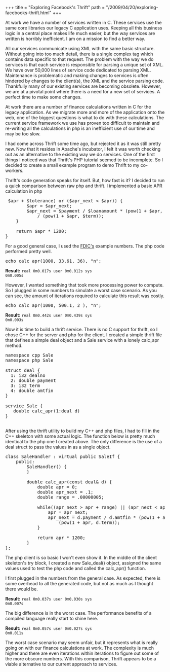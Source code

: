 +++
title = "Exploring Facebook's Thrift"
path = "/2009/04/20/exploring-facebooks-thrift.html"
+++

At work we have a number of services written in C.  These services use the same core libraries our legacy C application uses.  Keeping all this business logic in a central place makes life much easier, but the way services are written is horribly inefficient.  I am on a mission to find a better way.

<!-- more -->

All our services communicate using XML with the same basic structure.  Without going into too much detail, there is a single complex tag which contains data specific to that request.  The problem with the way we do services is that each service is responsible for parsing a unique set of XML.  We have over 50,000 lines of service code dedicated to parsing XML.  Maintenance is problematic and making changes to services is often hindered by changes to the client(s), the XML and the service parsing code.  Thankfully many of our existing services are becoming obsolete.  However, we are at a pivotal point where there is a need for a new set of services.  A perfect time to make some changes.

At work there are a number of finance calculations written in C for the legacy application.  As we migrate more and more of the application onto the web, one of the biggest questions is what to do with these calculations.  The current service framework we use has proven too difficult to maintain and re-writing all the calculations in php is an inefficient use of our time and may be too slow.

I had come across Thrift some time ago, but rejected it as it was still pretty new.  Now that it resides in Apache's incubator, I felt it was worth checking out as an alternative to the existing way we do services.  One of the first things I noticed was that Thrift's PHP tutorial seemed to be incomplete.  So I decided to create a small example program to demo Thrift to my co-workers.

Thrift's code generation speaks for itself.  But, how fast is it?  I decided to run a quick comparison between raw php and thrift.  I implemented a basic APR calculation in php 

<pre lang="php" line="1">
<?php

function calc_apr($loanamount, $payment, $term)
{
    $apr = 0;
    $apr_next = .1;
    $tolerance = .00000005;

    //Newton-Raphson method
    while (($apr_next > $apr + $tolerance) or ($apr_next < $apr)) {
        $apr = $apr_next;
        $apr_next = $payment / $loanamount * (pow(1 + $apr, $term) - 1)
            / (pow(1 + $apr, $term));
    }

    return $apr * 1200;
}
</pre>

For a good general case, I used the <a href="http://www.fdic.gov/regulations/laws/rules/6500-1950.html#6500appendixjtopart226">FDIC's</a> example numbers.  The php code performed pretty well.

<pre lang="php" line="19">
echo calc_apr(1000, 33.61, 36), "n";
</pre>
<strong>Result:</strong>
<code>real    0m0.017s
user    0m0.012s
sys     0m0.005s</code>

However, I wanted something that took more processing power to compute.  So I plugged in some numbers to simulate a worst case scenario.  As you can see, the amount of iterations required to calculate this result was costly.
<pre lang="php" line="19">
echo calc_apr(1000, 500.1, 2 ), "n";
</pre>
<strong>Result:</strong>
<code>real    0m0.442s
user    0m0.439s
sys     0m0.003s</code>


Now it is time to build a thrift service.  There is no C support for thrift, so I chose C++ for the server and php for the client.  I created a simple thrift file that defines a simple deal object and a Sale service with a lonely calc_apr method.

<pre lang="cpp" line="1">
namespace cpp Sale
namespace php Sale

struct deal {
  1: i32 dealno
  2: double payment
  3: i32 term
  4: double amtfin
}

service Sale {
   double calc_apr(1:deal d)
}

</pre>

After using the thrift utility to build my C++ and php files, I had to fill in the C++ skeleton with some actual logic.  The function below is pretty much identical to the php one I created above.  The only difference is the use of a deal struct to pass the values in as a single object.

<pre lang="cpp" line="1">
class SaleHandler : virtual public SaleIf {
    public:
        SaleHandler() {
        }

        double calc_apr(const deal& d) {
            double apr = 0;
            double apr_next = .1;
            double range = .00000005;

            while((apr_next > apr + range) || (apr_next < apr)) {
                apr = apr_next;
                apr_next = d.payment / d.amtfin * (pow(1 + apr, d.term) - 1) /
                    (pow(1 + apr, d.term));
            }

            return apr * 1200;
        }
};
</pre>

The php client is so basic I won't even show it.  In the middle of the client skeleton's try block, I created a new Sale_deal() object, assigned the same values used to test the php code and called the calc_apr() function.

I first plugged in the numbers from the general case.  As expected, there is some overhead to all the generated code, but not as much as I thought there would be.

<strong>Result:</strong>
<code>real    0m0.037s
user    0m0.030s
sys     0m0.007s</code>

The big difference is in the worst case.  The performance benefits of a compiled language really start to shine here.

<strong>Result:</strong>
<code>real    0m0.057s
user    0m0.027s
sys     0m0.011s</code>

The worst case scenario may seem unfair, but it represents what is really going on with our finance calculations at work.  The complexity is much higher and there are even iterations within iterations to figure out some of the more obscure numbers.  With this comparison, Thrift appears to be a viable alternative to our current approach to services.
